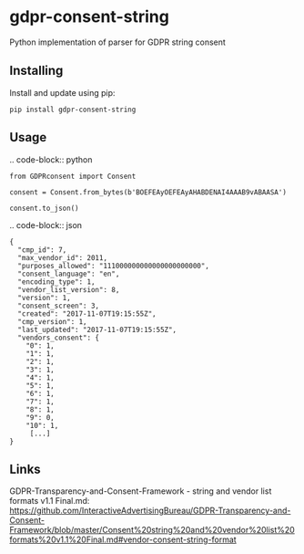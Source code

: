 # gdpr-consent-string
Python implementation of parser for GDPR string consent

## Installing
Install and update using pip:

    pip install gdpr-consent-string

## Usage

.. code-block:: python

    from GDPRconsent import Consent

    consent = Consent.from_bytes(b'BOEFEAyOEFEAyAHABDENAI4AAAB9vABAASA')

    consent.to_json()

.. code-block:: json

    {
      "cmp_id": 7,
      "max_vendor_id": 2011,
      "purposes_allowed": "111000000000000000000000",
      "consent_language": "en",
      "encoding_type": 1,
      "vendor_list_version": 8,
      "version": 1,
      "consent_screen": 3,
      "created": "2017-11-07T19:15:55Z",
      "cmp_version": 1,
      "last_updated": "2017-11-07T19:15:55Z",
      "vendors_consent": {
        "0": 1,
        "1": 1,
        "2": 1,
        "3": 1,
        "4": 1,
        "5": 1,
        "6": 1,
        "7": 1,
        "8": 1,
        "9": 0,
        "10": 1,
         [...]
    }

## Links

 GDPR-Transparency-and-Consent-Framework - string and vendor list formats v1.1 Final.md:
 https://github.com/InteractiveAdvertisingBureau/GDPR-Transparency-and-Consent-Framework/blob/master/Consent%20string%20and%20vendor%20list%20formats%20v1.1%20Final.md#vendor-consent-string-format


